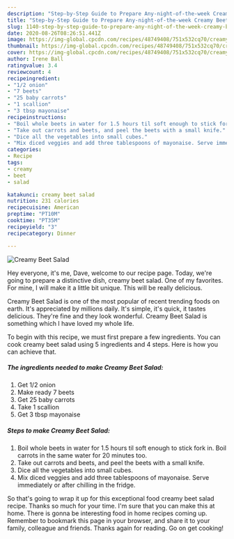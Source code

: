 ```yaml
---
description: "Step-by-Step Guide to Prepare Any-night-of-the-week Creamy Beet Salad"
title: "Step-by-Step Guide to Prepare Any-night-of-the-week Creamy Beet Salad"
slug: 1140-step-by-step-guide-to-prepare-any-night-of-the-week-creamy-beet-salad
date: 2020-08-26T08:26:51.441Z
image: https://img-global.cpcdn.com/recipes/48749408/751x532cq70/creamy-beet-salad-recipe-main-photo.jpg
thumbnail: https://img-global.cpcdn.com/recipes/48749408/751x532cq70/creamy-beet-salad-recipe-main-photo.jpg
cover: https://img-global.cpcdn.com/recipes/48749408/751x532cq70/creamy-beet-salad-recipe-main-photo.jpg
author: Irene Ball
ratingvalue: 3.4
reviewcount: 4
recipeingredient:
- "1/2 onion"
- "7 beets"
- "25 baby carrots"
- "1 scallion"
- "3 tbsp mayonaise"
recipeinstructions:
- "Boil whole beets in water for 1.5 hours til soft enough to stick fork in. Boil carrots in the same water for 20 minutes too."
- "Take out carrots and beets, and peel the beets with a small knife."
- "Dice all the vegetables into small cubes."
- "Mix diced veggies and add three tablespoons of mayonaise. Serve immediately or after chilling in the fridge."
categories:
- Recipe
tags:
- creamy
- beet
- salad

katakunci: creamy beet salad 
nutrition: 231 calories
recipecuisine: American
preptime: "PT10M"
cooktime: "PT35M"
recipeyield: "3"
recipecategory: Dinner

---
```



![Creamy Beet Salad](https://img-global.cpcdn.com/recipes/48749408/751x532cq70/creamy-beet-salad-recipe-main-photo.jpg)

Hey everyone, it's me, Dave, welcome to our recipe page. Today, we're going to prepare a distinctive dish, creamy beet salad. One of my favorites. For mine, I will make it a little bit unique. This will be really delicious.

Creamy Beet Salad is one of the most popular of recent trending foods on earth. It's appreciated by millions daily. It's simple, it's quick, it tastes delicious. They're fine and they look wonderful. Creamy Beet Salad is something which I have loved my whole life.




To begin with this recipe, we must first prepare a few ingredients. You can cook creamy beet salad using 5 ingredients and 4 steps. Here is how you can achieve that.

<!--inarticleads1-->

##### The ingredients needed to make Creamy Beet Salad:

1. Get 1/2 onion
1. Make ready 7 beets
1. Get 25 baby carrots
1. Take 1 scallion
1. Get 3 tbsp mayonaise




<!--inarticleads2-->

##### Steps to make Creamy Beet Salad:

1. Boil whole beets in water for 1.5 hours til soft enough to stick fork in. Boil carrots in the same water for 20 minutes too.
1. Take out carrots and beets, and peel the beets with a small knife.
1. Dice all the vegetables into small cubes.
1. Mix diced veggies and add three tablespoons of mayonaise. Serve immediately or after chilling in the fridge.




So that's going to wrap it up for this exceptional food creamy beet salad recipe. Thanks so much for your time. I'm sure that you can make this at home. There is gonna be interesting food in home recipes coming up. Remember to bookmark this page in your browser, and share it to your family, colleague and friends. Thanks again for reading. Go on get cooking!
